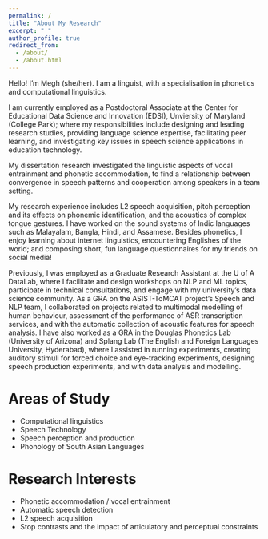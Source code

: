```yaml
---
permalink: /
title: "About My Research"
excerpt: " "
author_profile: true
redirect_from: 
  - /about/
  - /about.html
---
```


Hello! I’m Megh (she/her). I am a linguist, with a specialisation in phonetics and computational linguistics. 

I am currently employed as a Postdoctoral Associate at the Center for Educational Data Science and Innovation (EDSI), Unviersity of Maryland (College Park); where my responsibilities include designing and leading research studies, providing language science expertise, facilitating peer learning, and investigating key issues in speech science applications in education technology.

My dissertation research investigated the linguistic aspects of vocal entrainment and phonetic accommodation, to find a relationship between convergence in speech patterns and cooperation among speakers in a team setting.

My research experience includes L2 speech acquisition, pitch perception and its effects on phonemic identification, and the acoustics of complex tongue gestures. I have worked on the sound systems of Indic languages such as Malayalam, Bangla, Hindi, and Assamese. Besides phonetics, I enjoy learning about internet linguistics, encountering Englishes of the world; and composing short, fun language questionnaires for my friends on social media! 

Previously, I was employed as a Graduate Research Assistant at the U of A DataLab, where I facilitate and design workshops on NLP and ML topics, participate in technical consultations, and engage with my university’s data science community.
As a GRA on the ASIST-ToMCAT project’s Speech and NLP team, I collaborated on projects related to multimodal modelling of human behaviour, assessment of the performance of ASR transcription services, and with the automatic collection of acoustic features for speech analysis. 
I have also worked as a GRA in the Douglas Phonetics Lab (University of Arizona) and Splang Lab (The English and Foreign Languages University, Hyderabad), where I assisted in running experiments, creating auditory stimuli for forced choice and eye-tracking experiments, designing speech production experiments, and with data analysis and modelling.

# Areas of Study
* Computational linguistics
*	Speech Technology
*	Speech perception and production
*	Phonology of South Asian Languages

# Research Interests
* Phonetic accommodation / vocal entrainment
*	Automatic speech detection
*	L2 speech acquisition
*	Stop contrasts and the impact of articulatory and perceptual constraints
